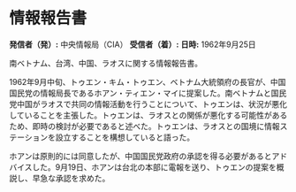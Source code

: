 # 情報報告書

**発信者（発）:** 中央情報局（CIA）
**受信者（着）:** 
**日時:** 1962年9月25日

南ベトナム、台湾、中国、ラオスに関する情報報告書。

1962年9月中旬、トゥエン・キム・トゥエン、ベトナム大統領府の長官が、中国国民党の情報局長であるホアン・ティエン・マイに提案した。南ベトナムと国民党中国がラオスで共同の情報活動を行うことについて、トゥエンは、状況が悪化していることを主張した。トゥエンは、ラオスとの関係が悪化する可能性があるため、即時の検討が必要であると述べた。トゥエンは、ラオスとの国境に情報ステーションを設立することを構想していると語った。

ホアンは原則的には同意したが、中国国民党政府の承認を得る必要があるとアドバイスした。9月19日、ホアンは台北の本部に電報を送り、トゥエンの提案を概説し、早急な承認を求めた。